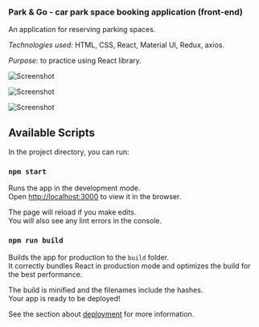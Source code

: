 ### Park & Go - car park space booking application (front-end)

An application for reserving parking spaces.

*Technologies used:* HTML, CSS, React, Material UI, Redux, axios.

*Purpose:* to practice using React library.

![Screenshot](https://github.com/mbrookeswebdev/car-park-space-booking-app/blob/master/1.png)

![Screenshot](https://github.com/mbrookeswebdev/car-park-space-booking-app/blob/master/2.png)

![Screenshot](https://github.com/mbrookeswebdev/car-park-space-booking-app/blob/master/3.png)

## Available Scripts

In the project directory, you can run:

### `npm start`

Runs the app in the development mode.<br />
Open [http://localhost:3000](http://localhost:3000) to view it in the browser.

The page will reload if you make edits.<br />
You will also see any lint errors in the console.

### `npm run build`

Builds the app for production to the `build` folder.<br />
It correctly bundles React in production mode and optimizes the build for the best performance.

The build is minified and the filenames include the hashes.<br />
Your app is ready to be deployed!

See the section about [deployment](https://facebook.github.io/create-react-app/docs/deployment) for more information.
